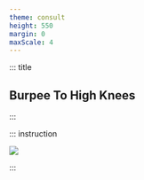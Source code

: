 ```yaml
---
theme: consult
height: 550
margin: 0
maxScale: 4
---
```

<!-- slide template="[[gym-ex]]" -->

::: title
## Burpee To High Knees
:::

::: instruction

![](https://thumbs.gfycat.com/ApprehensiveWindyBullmastiff-size_restricted.gif)

:::